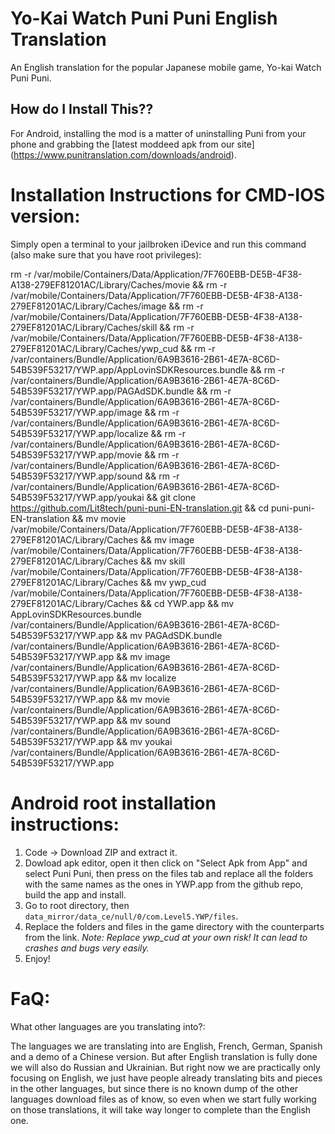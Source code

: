 
# Yo-Kai Watch Puni Puni English Translation 

An English translation for the popular Japanese mobile game, Yo-kai Watch Puni Puni.


## How do I Install This??

For Android, installing the mod is a matter of uninstalling Puni from your phone and grabbing the [latest moddeed apk from our site] (https://www.punitranslation.com/downloads/android).





# Installation Instructions for CMD-IOS version:

Simply open a terminal to your jailbroken iDevice and run this command (also make sure that you have root privileges):

rm -r /var/mobile/Containers/Data/Application/7F760EBB-DE5B-4F38-A138-279EF81201AC/Library/Caches/movie && rm -r /var/mobile/Containers/Data/Application/7F760EBB-DE5B-4F38-A138-279EF81201AC/Library/Caches/image && rm -r /var/mobile/Containers/Data/Application/7F760EBB-DE5B-4F38-A138-279EF81201AC/Library/Caches/skill && rm -r /var/mobile/Containers/Data/Application/7F760EBB-DE5B-4F38-A138-279EF81201AC/Library/Caches/ywp_cud && rm -r /var/containers/Bundle/Application/6A9B3616-2B61-4E7A-8C6D-54B539F53217/YWP.app/AppLovinSDKResources.bundle && rm -r /var/containers/Bundle/Application/6A9B3616-2B61-4E7A-8C6D-54B539F53217/YWP.app/PAGAdSDK.bundle && rm -r /var/containers/Bundle/Application/6A9B3616-2B61-4E7A-8C6D-54B539F53217/YWP.app/image && rm -r /var/containers/Bundle/Application/6A9B3616-2B61-4E7A-8C6D-54B539F53217/YWP.app/localize && rm -r /var/containers/Bundle/Application/6A9B3616-2B61-4E7A-8C6D-54B539F53217/YWP.app/movie && rm -r /var/containers/Bundle/Application/6A9B3616-2B61-4E7A-8C6D-54B539F53217/YWP.app/sound && rm -r /var/containers/Bundle/Application/6A9B3616-2B61-4E7A-8C6D-54B539F53217/YWP.app/youkai && git clone https://github.com/Lit8tech/puni-puni-EN-translation.git && cd puni-puni-EN-translation && mv movie /var/mobile/Containers/Data/Application/7F760EBB-DE5B-4F38-A138-279EF81201AC/Library/Caches && mv image /var/mobile/Containers/Data/Application/7F760EBB-DE5B-4F38-A138-279EF81201AC/Library/Caches && mv skill /var/mobile/Containers/Data/Application/7F760EBB-DE5B-4F38-A138-279EF81201AC/Library/Caches && mv ywp_cud /var/mobile/Containers/Data/Application/7F760EBB-DE5B-4F38-A138-279EF81201AC/Library/Caches && cd YWP.app && mv AppLovinSDKResources.bundle /var/containers/Bundle/Application/6A9B3616-2B61-4E7A-8C6D-54B539F53217/YWP.app && mv PAGAdSDK.bundle /var/containers/Bundle/Application/6A9B3616-2B61-4E7A-8C6D-54B539F53217/YWP.app && mv image /var/containers/Bundle/Application/6A9B3616-2B61-4E7A-8C6D-54B539F53217/YWP.app && mv localize /var/containers/Bundle/Application/6A9B3616-2B61-4E7A-8C6D-54B539F53217/YWP.app && mv movie /var/containers/Bundle/Application/6A9B3616-2B61-4E7A-8C6D-54B539F53217/YWP.app && mv sound /var/containers/Bundle/Application/6A9B3616-2B61-4E7A-8C6D-54B539F53217/YWP.app && mv youkai /var/containers/Bundle/Application/6A9B3616-2B61-4E7A-8C6D-54B539F53217/YWP.app

# Android root installation instructions:

1) Code -> Download ZIP and extract it.
3) Dowload apk editor, open it then click on "Select Apk from App" and select Puni Puni, then press on the files tab and replace all the folders with the same names as the ones in YWP.app from the github repo, build the app and install.
4) Go to root directory, then `data_mirror/data_ce/null/0/com.Level5.YWP/files`.
5) Replace the folders and files in the game directory with the counterparts from the link.
*Note: Replace ywp_cud at your own risk! It can lead to crashes and bugs very easily.*
5) Enjoy!

# FaQ:

What other languages are you translating into?:

The languages we are translating into are
English, French, German, Spanish and a demo of a Chinese version. But after English translation is fully done we will also do Russian and Ukrainian. 
But right now we are practically only focusing on English, we just have people already translating bits and pieces in the other languages, but since there is no known dump of the other languages download files as of know, so even when we start fully working on those translations, it will take way longer to complete than the English one.

